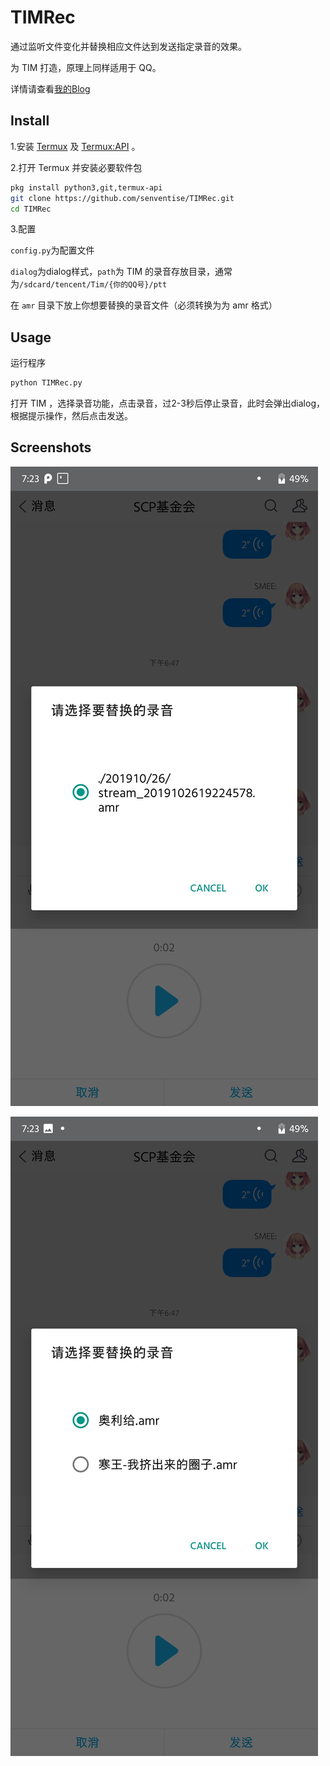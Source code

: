 # TIMRec

通过监听文件变化并替换相应文件达到发送指定录音的效果。

为 TIM 打造，原理上同样适用于 QQ。

详情请查看[我的Blog]()

## Install

1.安装 [Termux](https://f-droid.org/zh_Hans/packages/com.termux) 及 [Termux:API](https://f-droid.org/zh_Hans/packages/com.termux.api) 。

2.打开 Termux 并安装必要软件包

```bash
pkg install python3,git,termux-api
git clone https://github.com/senventise/TIMRec.git
cd TIMRec
```

3.配置

`config.py`为配置文件

`dialog`为dialog样式，`path`为 TIM 的录音存放目录，通常为`/sdcard/tencent/Tim/{你的QQ号}/ptt`

在 `amr` 目录下放上你想要替换的录音文件（必须转换为为 amr 格式）

## Usage

运行程序

```bash
python TIMRec.py
```

打开 TIM ，选择录音功能，点击录音，过2-3秒后停止录音，此时会弹出dialog，根据提示操作，然后点击发送。

## Screenshots

![Screenshot_20191026-192303](img/Screenshot_20191026-192303.jpg)

![Screenshot_20191026-192311](img/Screenshot_20191026-192311.jpg)

